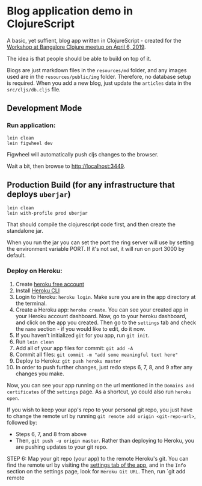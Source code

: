 # Blog application demo in ClojureScript

A basic, yet suffient, blog app written in ClojureScript - created for the [Workshop at Bangalore Clojure meetup on April 6, 2019](https://www.meetup.com/Bangalore-Clojure-User-Group/events/259722345/).

The idea is that people should be able to build on top of it.

Blogs are just markdown files in the `resources/md` folder, and any images used are in the `resources/public/img` folder. Therefore, no database setup is required. When you add a new blog, just update the `articles` data in the `src/cljs/db.cljs` file.


## Development Mode

### Run application:

```
lein clean
lein figwheel dev
```

Figwheel will automatically push cljs changes to the browser.

Wait a bit, then browse to [http://localhost:3449](http://localhost:3449).


## Production Build (for any infrastructure that deploys `uberjar`)

```
lein clean
lein with-profile prod uberjar
```

That should compile the clojurescript code first, and then create the standalone jar.

When you run the jar you can set the port the ring server will use by setting the environment variable PORT. If it's not set, it will run on port 3000 by default.


### Deploy on Heroku:

1. Create [heroku free account](https://www.heroku.com)
2. Install [Heroku CLI](https://devcenter.heroku.com/articles/getting-started-with-clojure#set-up)
3. Login to Heroku: `heroku login`. Make sure you are in the app directory at the terminal.
4. Create a Heroku app: `heroku create`. You can see your created app in your Heroku account dashboard. Now, go to your heroku dashboard, and click on the app you created. Then go to the `settings` tab and check the `name` section - if you would like to edit, do it now.
5. If you haven't initialized `git` for you app, run `git init`.
6. Run `lein clean`
7. Add all of your app files for commit: `git add -A`
8. Commit all files: `git commit -m "add some meaningful text here"`
9. Deploy to Heroku: `git push heroku master`
10. In order to push further changes, just redo steps 6, 7, 8, and 9 after any changes you make.

Now, you can see your app running on the url mentioned in the `Domains and certificates` of the `settings` page. As a shortcut, yo could also run `heroku open`.

If you wish to keep your app's repo to your personal git repo, you just have to change the remote url by running `git remote add origin <git-repo-url>`, followed by:

  - Steps 6, 7, and 8 from above
  - Then, `git push -u origin master`. Rather than deploying to Heroku, you are pushing updates to your git repo.



STEP 6: Map your git repo (your app) to the remote Heroku's git. You can find the remote url by visiting the [settings tab of the app](https://dashboard.heroku.com/apps/fathomless-eyrie-14067/settings), and in the `Info` section on the settings page, look for `Heroku Git URL`. Then, run `git add remote


